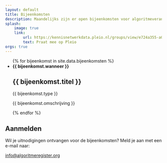 ```yaml
---
layout: default
title: Bijeenkomsten
description: Maandelijks zijn er open bijeenkomsten voor algoritmeverantwoordelijken en geïnteresseerden uit andere organisaties die willen meekijken en meeleren.
splash:
    image: true
    link:
        url: https://kennisnetwerkdata.pleio.nl/groups/view/e724a355-a0e8-41ed-b436-adad74da1913/registratie-van-algoritmen-en-sensoren
        text: Praat mee op Pleio
orgs: true
---
```

<ul>
{% for bijeenkomst in site.data.bijeenkomsten %}
<li>
    <b>{{ bijeenkomst.wanneer }}</b>
    <h2>{{ bijeenkomst.titel }}</h2>
    <span class="label">{{ bijeenkomst.type }}</span>
    <p>{{ bijeenkomst.omschrijving }}</p>
</li>
{% endfor %}
</ul>

<h2 class="my5">Aanmelden</h2>

Wil je uitnodigingen ontvangen voor de bijeenkomsten? Meld je aan met een e-mail naar:

<a href="mailto:info@algoritmeregister.org" class="btn display-inline-block mb4">info@algoritmeregister.org</a>

<!-- 
Aanmelden kan via de Code for NL meetup pagina.

<a href="https://www.meetup.com/Code-For-NL/" class="btn display-inline-block mb4">www.meetup.com/Code-For-NL/</a>
-->
